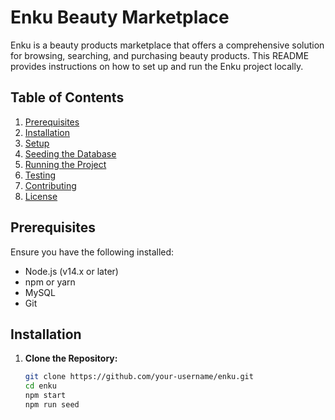 # Enku Beauty Marketplace

Enku is a beauty products marketplace that offers a comprehensive solution for browsing, searching, and purchasing beauty products. This README provides instructions on how to set up and run the Enku project locally.

## Table of Contents
1. [Prerequisites](#prerequisites)
2. [Installation](#installation)
3. [Setup](#setup)
4. [Seeding the Database](#seeding-the-database)
5. [Running the Project](#running-the-project)
6. [Testing](#testing)
7. [Contributing](#contributing)
8. [License](#license)

## Prerequisites

Ensure you have the following installed:
- Node.js (v14.x or later)
- npm or yarn
- MySQL
- Git

## Installation

1. **Clone the Repository:**

   ```bash
   git clone https://github.com/your-username/enku.git
   cd enku
   npm start
   npm run seed
   
